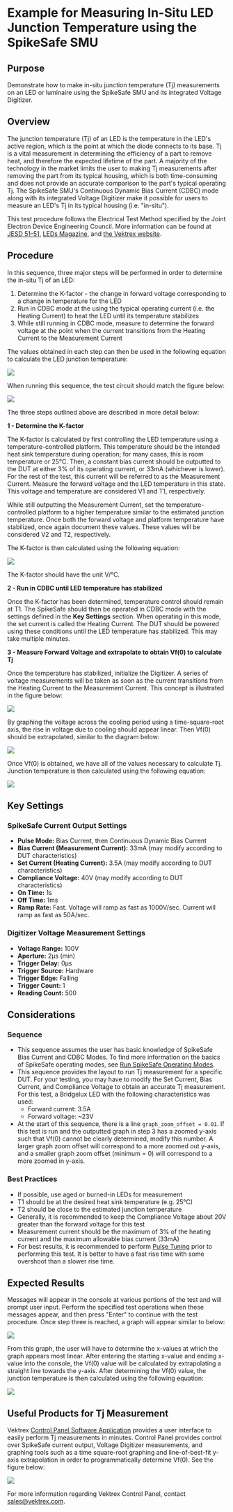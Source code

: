 # Example for Measuring In-Situ LED Junction Temperature using the SpikeSafe SMU

## Purpose
Demonstrate how to make in-situ junction temperature (Tj) measurements on an LED or luminaire using the SpikeSafe SMU and its integrated Voltage Digitizer.

## Overview 
The junction temperature (Tj) of an LED is the temperature in the LED's active region, which is the point at which the diode connects to its base. Tj is a vital measurement in determining the efficiency of a part to remove heat, and therefore the expected lifetime of the part. A majority of the technology in the market limits the user to making Tj measurements after removing the part from its typical housing, which is both time-consuming and does not provide an accurate comparison to the part's typical operating Tj. The SpikeSafe SMU's Continuous Dynamic Bias Current (CDBC) mode along with its integrated Voltage Digitizer make it possible for users to measure an LED's Tj in its typical housing (i.e. "in-situ").

This test procedure follows the Electrical Test Method specified by the Joint Electron Device Engineering Council. More information can be found at [JESD 51-51](https://www.jedec.org/sites/default/files/docs/JESD51-51.pdf), [LEDs Magazine](https://www.ledsmagazine.com/manufacturing-services-testing/article/14173251/jedec-technique-simplifies-led-junction-temperature-measurement), and [the Vektrex website](https://www.vektrex.com/news-articles/category/applications/junction-temperature-tj/).

## Procedure
In this sequence, three major steps will be performed in order to determine the in-situ Tj of an LED:

1. Determine the K-factor - the change in forward voltage corresponding to a change in temperature for the LED
2. Run in CDBC mode at the using the typical operating current (i.e. the Heating Current) to heat the LED until its temperature stabilizes
3. While still running in CDBC mode, measure to determine the forward voltage at the point when the current transitions from the Heating Current to the Measurement Current

The values obtained in each step can then be used in the following equation to calculate the LED junction temperature:

![](tj_equation.png)

When running this sequence, the test circuit should match the figure below:

![](tj_circuit_diagram.png)

The three steps outlined above are described in more detail below:

**1 - Determine the K-factor**

The K-factor is calculated by first controlling the LED temperature using a temperature-controlled platform. This temperature should be the intended heat sink temperature during operation; for many cases, this is room temperature or 25°C. Then, a constant bias current should be outputted to the DUT at either 3% of its operating current, or 33mA (whichever is lower). For the rest of the test, this current will be referred to as the Measurement Current. Measure the forward voltage and the LED temperature in this state. This voltage and temperature are considered V1 and T1, respectively.

While still outputting the Measurement Current, set the temperature-controlled platform to a higher temperature similar to the estimated junction temperature. Once both the forward voltage and platform temperature have stabilized, once again document these values. These values will be considered V2 and T2, respectively.

The K-factor is then calculated using the following equation:

![](k_factor_equation.png)

The K-factor should have the unit V/°C.

**2 - Run in CDBC until LED temperature has stabilized**

Once the K-factor has been determined, temperature control should remain at T1. The SpikeSafe should then be operated in CDBC mode with the settings defined in the **Key Settings** section. When operating in this mode, the set current is called the Heating Current. The DUT should be powered using these conditions until the LED temperature has stabilized. This may take multiple minutes.

**3 - Measure Forward Voltage and extrapolate to obtain Vf(0) to calculate Tj**

Once the temperature has stabilized, initialize the Digitizer. A series of voltage measurements will be taken as soon as the current transitions from the Heating Current to the Measurement Current. This concept is illustrated in the figure below:

![](tj_electrical_output_measurement_timing.png)

By graphing the voltage across the cooling period using a time-square-root axis, the rise in voltage due to cooling should appear linear.  Then Vf(0) should be extrapolated, similar to the diagram below:

![](vf0_extrapolation_graph.png)

Once Vf(0) is obtained, we have all of the values necessary to calculate Tj. Junction temperature is then calculated using the following equation:

![](tj_equation.png)

## Key Settings

### SpikeSafe Current Output Settings
- **Pulse Mode:** Bias Current, then Continuous Dynamic Bias Current
- **Bias Current (Measurement Current):** 33mA (may modify according to DUT characteristics)
- **Set Current (Heating Current):** 3.5A (may modify according to DUT characteristics)
- **Compliance Voltage:** 40V (may modify according to DUT characteristics)
- **On Time:** 1s
- **Off Time:** 1ms
- **Ramp Rate:** Fast. Voltage will ramp as fast as 1000V/sec. Current will ramp as fast as 50A/sec.

### Digitizer Voltage Measurement Settings
- **Voltage Range:** 100V
- **Aperture:** 2µs (min)
- **Trigger Delay:** 0µs
- **Trigger Source:** Hardware
- **Trigger Edge:** Falling
- **Trigger Count:** 1
- **Reading Count:** 500

## Considerations

### Sequence
- This sequence assumes the user has basic knowledge of SpikeSafe Bias Current and CDBC Modes. To find more information on the basics of SpikeSafe operating modes, see [Run SpikeSafe Operating Modes](../../run_spikesafe_operating_modes).
- This sequence provides the layout to run Tj measurement for a specific DUT. For your testing, you may have to modify the Set Current, Bias Current, and Compliance Voltage to obtain an accurate Tj measurement. For this test, a Bridgelux LED with the following characteristics was used:
    - Forward current: 3.5A
    - Forward voltage: ~23V
- At the start of this sequence, there is a line `graph_zoom_offset = 0.01`. If this test is run and the outputted graph in step 3 has a zoomed y-axis such that Vf(0) cannot be clearly determined, modify this number. A larger graph zoom offset will correspond to a more zoomed out y-axis, and a smaller graph zoom offset (minimum = 0) will correspond to a more zoomed in y-axis.

### Best Practices
- If possible, use aged or burned-in LEDs for measurement
- T1 should be at the desired heat sink temperature (e.g. 25°C)
- T2 should be close to the estimated junction temperature
- Generally, it is recommended to keep the Compliance Voltage about 20V greater than the forward voltage for this test
- Measurement current should be the maximum of 3% of the heating current and the maximum allowable bias current (33mA)
- For best results, it is recommended to perform [Pulse Tuning](../pulse_tuning) prior to performing this test. It is better to have a fast rise time with some overshoot than a slower rise time.

## Expected Results
Messages will appear in the console at various portions of the test and will prompt user input. Perform the specified test operations when these messages appear, and then press "Enter" to continue with the test procedure. Once step three is reached, a graph will appear similar to below:

![](vf0_extrapolation_graph.png)

From this graph, the user will have to determine the x-values at which the graph appears most linear. After entering the starting x-value and ending x-value into the console, the Vf(0) value will be calculated by extrapolating a straight line towards the y-axis. After determining the Vf(0) value, the junction temperature is then calculated using the following equation:

![](tj_equation.png)

## Useful Products for Tj Measurement

Vektrex [Control Panel Software Application](https://www.vektrex.com/software-applications/control-panel/) provides a user interface to easily perform Tj measurements in minutes. Control Panel provides control over SpikeSafe current output, Voltage Digitizer measurements, and graphing tools such as a time square-root graphing and line-of-best-fit y-axis extrapolation in order to programmatically determine Vf(0). See the figure below:

![](control_panel_tj_screenshot.png)

For more information regarding Vektrex Control Panel, contact sales@vektrex.com.